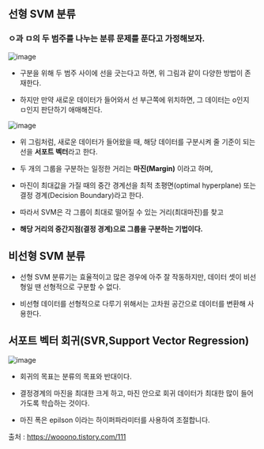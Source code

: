 ## 선형 SVM 분류

### ㅇ과 ㅁ의 두 범주를 나누는 분류 문제를 푼다고 가정해보자.
![image](https://user-images.githubusercontent.com/51853700/135063562-5f4e9272-49b1-4e9a-b83a-459fffe5926c.png)

* 구분을 위해 두 범주 사이에 선을 긋는다고 하면, 위 그림과 같이 다양한 방법이 존재한다.

* 하지만 만약 새로운 데이터가 들어와서 선 부근쪽에 위치하면, 그 데이터는 o인지 ㅁ인지 판단하기 애매해진다.

![image](https://user-images.githubusercontent.com/51853700/135063724-6bae0687-a222-4d1f-98d8-bed6e406c1df.png)

* 위 그림처럼, 새로운 데이터가 들어왔을 때, 해당 데이터를 구분시켜 줄 기준이 되는 선을 **서포트 벡터**라고 한다.

* 두 개의 그룹을 구분하는 일정한 거리는 **마진(Margin)** 이라고 하며,

* 마진이 최대값을 가질 때의 중간 경계선을 최적 초평면(optimal hyperplane) 또는 결정 경계(Decision Boundary)라고 한다.

* 따라서 SVM은 각 그룹이 최대로 떨어질 수 있는 거리(최대마진)를 찾고

* **해당 거리의 중간지점(결정 경계)으로 그룹을 구분하는 기법이다.**




## 비선형 SVM 분류

* 선형 SVM 분류기는 효율적이고 많은 경우에 아주 잘 작동하지만, 데이터 셋이 비선형일 땐 선형적으로 구분할 수 없다.

* 비선형 데이터를 선형적으로 다루기 위해서는 고차원 공간으로 데이터를 변환해 사용한다.




## 서포트 벡터 회귀(SVR,Support Vector Regression)

![image](https://user-images.githubusercontent.com/51853700/135064128-fc9f4b26-23ef-4161-82d6-30d3d32a0491.png)

* 회귀의 목표는 분류의 목표와 반대이다.

* 결정경계의 마진을 최대한 크게 하고, 마진 안으로 회귀 데이터가 최대한 많이 들어가도록 학습하는 것이다.

* 마진 폭은 epilson 이라는 하이퍼파라미터를 사용하여 조절합니다.



출처 : https://wooono.tistory.com/111
